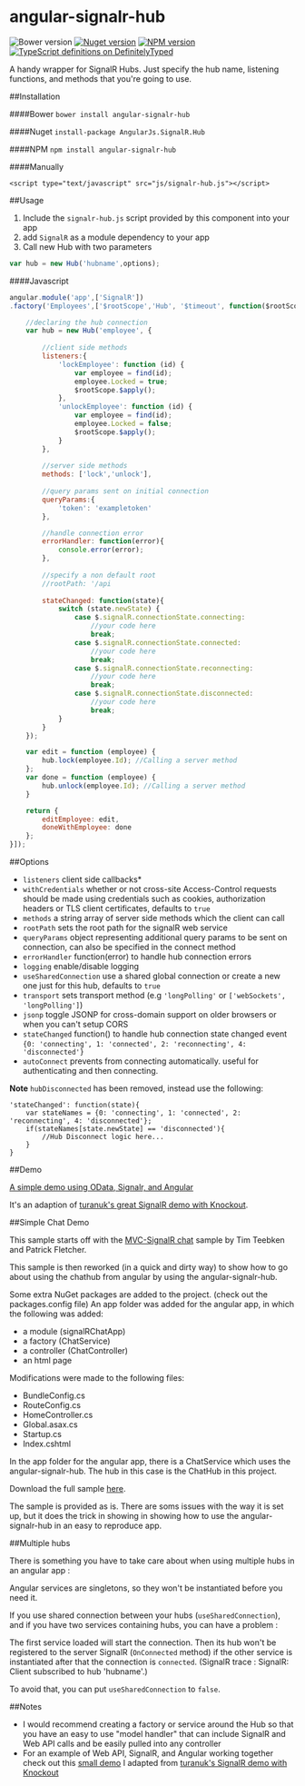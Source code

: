 angular-signalr-hub
=======================
![Bower version][bower-image]
[![Nuget version][nuget-image]][nuget-url]
[![NPM version][npm-image]][npm-url]
[![TypeScript definitions on DefinitelyTyped][typescript-image]][typescript-url]

A handy wrapper for SignalR Hubs. Just specify the hub name, listening functions, and methods that you're going to use.

##Installation

####Bower
`bower install angular-signalr-hub`

####Nuget
`install-package AngularJs.SignalR.Hub`

####NPM
`npm install angular-signalr-hub`

####Manually

`<script type="text/javascript" src="js/signalr-hub.js"></script>`

##Usage

1. Include the `signalr-hub.js` script provided by this component into your app
2. add `SignalR` as a module dependency to your app
3. Call new Hub with two parameters

```javascript
var hub = new Hub('hubname',options);
```

####Javascript

```javascript
angular.module('app',['SignalR'])
.factory('Employees',['$rootScope','Hub', '$timeout', function($rootScope, Hub, $timeout){

	//declaring the hub connection
	var hub = new Hub('employee', {
	
		//client side methods
		listeners:{
			'lockEmployee': function (id) {
				var employee = find(id);
				employee.Locked = true;
				$rootScope.$apply();
			},
			'unlockEmployee': function (id) {
				var employee = find(id);
				employee.Locked = false;
				$rootScope.$apply();
			}
		},
		
		//server side methods
		methods: ['lock','unlock'],
		
		//query params sent on initial connection
		queryParams:{
			'token': 'exampletoken'
		},

		//handle connection error
		errorHandler: function(error){
			console.error(error);
		},
		
		//specify a non default root
		//rootPath: '/api
		
        stateChanged: function(state){
            switch (state.newState) {
                case $.signalR.connectionState.connecting:
                    //your code here
                    break;
                case $.signalR.connectionState.connected:
                    //your code here
                    break;
                case $.signalR.connectionState.reconnecting:
                    //your code here
                    break;
                case $.signalR.connectionState.disconnected:
                    //your code here
                    break;
            }
        }
	});

	var edit = function (employee) {
		hub.lock(employee.Id); //Calling a server method
	};
	var done = function (employee) {
		hub.unlock(employee.Id); //Calling a server method
	}

	return {
		editEmployee: edit,
		doneWithEmployee: done
	};
}]);
```
##Options

* `listeners` client side callbacks*
* `withCredentials` whether or not cross-site Access-Control requests should be made using credentials such as cookies, authorization headers or TLS client certificates, defaults to `true`
* `methods`  a string array of server side methods which the client can call
* `rootPath` sets the root path for the signalR web service
* `queryParams` object representing additional query params to be sent on connection, can also be specified in the connect method
* `errorHandler` function(error) to handle hub connection errors
* `logging` enable/disable logging
* `useSharedConnection` use a shared global connection or create a new one just for this hub, defaults to `true`
* `transport` sets transport method (e.g `'longPolling'` or `['webSockets', 'longPolling']`)
* `jsonp` toggle JSONP for cross-domain support on older browsers or when you can't setup CORS
* `stateChanged` function() to handle hub connection state changed event `{0: 'connecting', 1: 'connected', 2: 'reconnecting', 4: 'disconnected'}`
* `autoConnect` prevents from connecting automatically. useful for authenticating and then connecting.

**Note** `hubDisconnected` has been removed, instead use the following:
```
'stateChanged': function(state){
	var stateNames = {0: 'connecting', 1: 'connected', 2: 'reconnecting', 4: 'disconnected'};
	if(stateNames[state.newState] == 'disconnected'){
		//Hub Disconnect logic here...
	}
}
```

##Demo

[A simple demo using OData, Signalr, and Angular](https://github.com/JustMaier/signalrgrid)

It's an adaption of [turanuk's great SignalR demo with Knockout](https://github.com/turanuk/signalrgrid).

##Simple Chat Demo

This sample starts off with the [MVC-SignalR chat](http://www.asp.net/signalr/overview/getting-started/tutorial-getting-started-with-signalr-and-mvc) sample by Tim Teebken and Patrick Fletcher.

This sample is then reworked (in a quick and dirty way) to show how to go about using the chathub from angular by using the angular-signalr-hub.

Some extra NuGet packages are added to the project. (check out the packages.config file)
An app folder was added for the angular app, in which the following was added:
* a module (signalRChatApp)
* a factory (ChatService) 
* a controller (ChatController)
* an html page 

Modifications were made to the following files:
* BundleConfig.cs
* RouteConfig.cs
* HomeController.cs
* Global.asax.cs
* Startup.cs
* Index.cshtml

In the app folder for the angular app, there is a ChatService which uses the angular-signalr-hub.
The hub in this case is the ChatHub in this project.

Download the full sample [here](https://onedrive.live.com/redir?resid=A384F349DF30AC50!34027&authkey=!ABcHiikiie50aCM&ithint=file%2czip).

The sample is provided as is. 
There are soms issues with the way it is set up, but it does the trick in showing in showing how to use the angular-signalr-hub in an easy to reproduce app.

##Multiple hubs

There is something you have to take care about when using multiple hubs in an angular app : 

Angular services are singletons, so they won't be instantiated before you need it. 

If you use shared connection between your hubs (`useSharedConnection`), and if you have two services containing hubs, you can have a problem :

The first service loaded will start the connection. Then its hub won't be registered to the server SignalR (`OnConnected` method) if the other service is instantiated after that the connection is `connected`. 
(SignalR trace : SignalR: Client subscribed to hub 'hubname'.)

To avoid that, you can put `useSharedConnection` to `false`.

##Notes

* I would recommend creating a factory or service around the Hub so that you have an easy to use "model handler" that can include SignalR and Web API calls and be easily pulled into any controller
* For an example of Web API, SignalR, and Angular working together check out this [small demo](https://github.com/JustMaier/signalrgrid) I adapted from [turanuk's SignalR demo with Knockout](https://github.com/turanuk/signalrgrid)


[npm-image]: https://img.shields.io/npm/v/angular-signalr-hub.svg?style=flat-square
[npm-url]: https://www.npmjs.com/package/angular-signalr-hub
[bower-image]: https://img.shields.io/bower/v/angular-signalr-hub.svg?style=flat-square
[nuget-image]: https://img.shields.io/nuget/v/AngularJs.SignalR.Hub.svg?style=flat-square
[nuget-url]: https://www.nuget.org/packages/AngularJs.SignalR.Hub/
[typescript-image]: http://definitelytyped.org/badges/standard-flat.svg
[typescript-url]: http://definitelytyped.org
